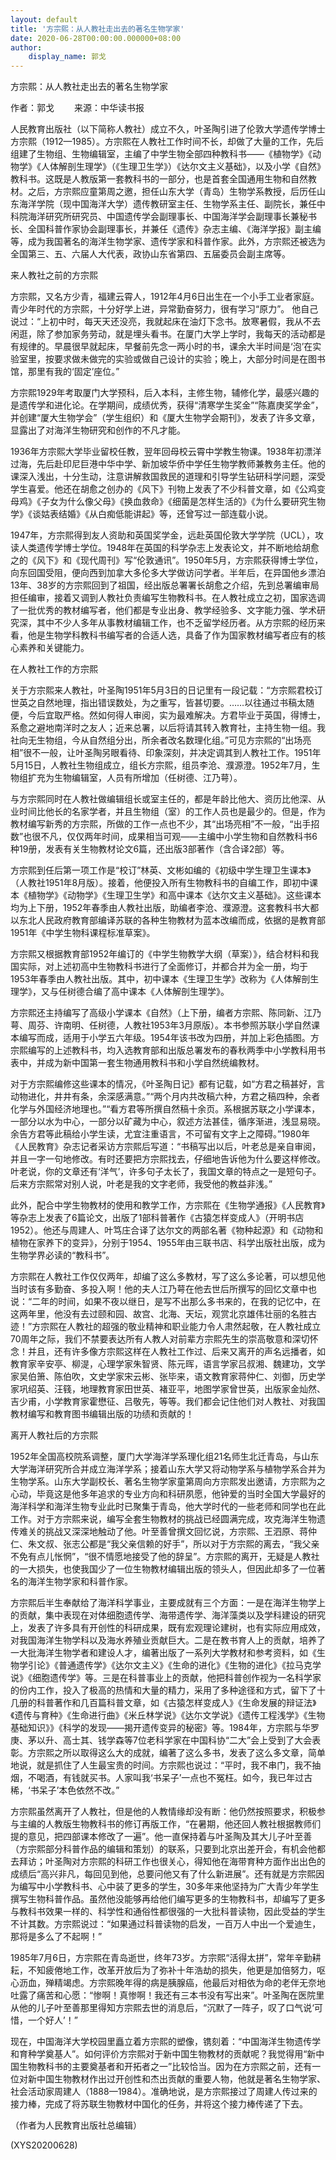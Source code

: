 ```yaml
---
layout: default
title: '方宗熙：从人教社走出去的著名生物学家'
date: 2020-06-28T00:00:00.000000+08:00
author:
    display_name: 郭戈
---
```


方宗熙：从人教社走出去的著名生物学家

作者：郭戈 　　来源：中华读书报

人民教育出版社（以下简称人教社）成立不久，叶圣陶引进了伦敦大学遗传学博士方宗熙（1912—1985）。方宗熙在人教社工作时间不长，却做了大量的工作，先后组建了生物组、生物编辑室，主编了中学生物全部四种教科书——《植物学》《动物学》《人体解剖生理学》（《生理卫生学》）《达尔文主义基础》，以及小学《自然》教科书。这既是人教版第一套教科书的一部分，也是首套全国通用生物和自然教材。之后，方宗熙应童第周之邀，担任山东大学（青岛）生物学系教授，后历任山东海洋学院（现中国海洋大学）遗传教研室主任、生物学系主任、副院长，兼任中科院海洋研究所研究员、中国遗传学会副理事长、中国海洋学会副理事长兼秘书长、全国科普作家协会副理事长，并兼任《遗传》杂志主编、《海洋学报》副主编等，成为我国著名的海洋生物学家、遗传学家和科普作家。此外，方宗熙还被选为全国第三、五、六届人大代表，政协山东省第四、五届委员会副主席等。

来人教社之前的方宗熙

方宗熙，又名方少青，福建云霄人，1912年4月6日出生在一个小手工业者家庭。青少年时代的方宗熙，十分好学上进，异常勤奋努力，很有学习“原力”。 他自己说过：“上初中时，每天天还没亮，我就起床在油灯下念书。放寒暑假，我从不去闲逛，除了参加家务劳动，就是埋头看书。在厦门大学上学时，我每天的活动都是有规律的。早晨很早就起床，早餐前先念一两小时的书，课余大半时间是‘泡’在实验室里，按要求做未做完的实验或做自己设计的实验；晚上，大部分时间是在图书馆，那里有我的‘固定’座位。”

方宗熙1929年考取厦门大学预科，后入本科，主修生物，辅修化学，最感兴趣的是遗传学和进化论。在学期间，成绩优秀，获得“清寒学生奖金”“陈嘉庚奖学金”，并创建“厦大生物学会”（学生组织）和《厦大生物学会期刊》，发表了许多文章，显露出了对海洋生物研究和创作的不凡才能。

1936年方宗熙大学毕业留校任教，翌年回母校云霄中学教生物课。1938年初漂洋过海，先后赴印尼巨港中华中学、新加坡华侨中学任生物学教师兼教务主任。他的课深入浅出，十分生动，注意讲解救国救民的道理和引导学生钻研科学问题，深受学生喜爱。他还在胡愈之创办的《风下》刊物上发表了不少科普文章，如《公鸡变母鸡》《子女为什么像父母》《换血救命》《细菌是怎样生活的》《为什么要研究生物学》《谈姑表结婚》《从白痴低能讲起》等，还曾写过一部连载小说。

1947年，方宗熙得到友人资助和英国奖学金，远赴英国伦敦大学学院（UCL），攻读人类遗传学博士学位。1948年在英国的科学杂志上发表论文，并不断地给胡愈之的《风下》和《现代周刊》写“伦敦通讯”。1950年5月，方宗熙获得博士学位，向东回国受阻，便向西到加拿大多伦多大学做访问学者。半年后，在异国他乡漂泊13年、38岁的方宗熙回到了祖国，经出版总署署长胡愈之介绍，先到总署编审局担任编审，接着又调到人教社负责编写生物教科书。在人教社成立之初，国家选调了一批优秀的教材编写者，他们都是专业出身、教学经验多、文字能力强、学术研究深，其中不少人多年从事教材编辑工作，也不乏留学经历者。从方宗熙的经历来看，他是生物学科教科书编写者的合适人选，具备了作为国家教材编写者应有的核心素养和关键能力。

在人教社工作的方宗熙

关于方宗熙来人教社，叶圣陶1951年5月3日的日记里有一段记载：“方宗熙君校订世英之自然地理，指出错误数处，为之重写，皆甚切要。……以往通过书稿太随便，今后宜取严格。然如何得人审阅，实为最难解决。方君毕业于英国，得博士，系愈之避地南洋时之友人；近来总署，以后将请其转入教育社，主持生物一组。我社向无生物组，今从自然组分出，所余者改名数理化组。”可见方宗熙的“出场亮相”很不一般，让叶圣陶另眼看待、印象深刻，并决定调其到人教社工作。1951年5月15日，人教社生物组成立，组长方宗熙，组员李沧、濮源澄。1952年7月，生物组扩充为生物编辑室，人员有所增加（任树德、江乃萼）。

与方宗熙同时在人教社做编辑组长或室主任的，都是年龄比他大、资历比他深、从业时间比他长的名家学者，并且生物组（室）的工作人员也是最少的。但是，作为教材编写新秀的方宗熙，所做的工作一点也不少，其“出场亮相”不一般，“出手招数”也很不凡，仅仅两年时间，成果相当可观——主编中小学生物和自然教科书6种19册，发表有关生物教材论文6篇，还出版3部著作（含合译2部）等。

方宗熙到任后第一项工作是“校订”林英、文彬如编的《初级中学生理卫生课本》（人教社1951年8月版）。接着，他便投入所有生物教科书的自编工作，即初中课本《植物学》《动物学》《生理卫生学》和高中课本《达尔文主义基础》。这些课本均为上下册，1952年春季由人教社出版，助编者李沧、濮源澄。这套教科书大都以东北人民政府教育部编译苏联的各种生物教材为蓝本改编而成，依据的是教育部1951年《中学生物科课程标准草案》。

方宗熙又根据教育部1952年编订的《中学生物教学大纲（草案）》，结合材料和我国实际，对上述初高中生物教科书进行了全面修订，并都合并为全一册，均于1953年春季由人教社出版。其中，初中课本《生理卫生学》改称为《人体解剖生理学》，又与任树德合编了高中课本《人体解剖生理学》。

方宗熙还主持编写了高级小学课本《自然》（上下册，编者方宗熙、陈同新、江乃萼、周芬、许南明、任树德，人教社1953年3月原版）。本书参照苏联小学自然课本编写而成，适用于小学五六年级。1954年该书改为四册，并加上彩色插图。方宗熙编写的上述教科书，均入选教育部和出版总署发布的春秋两季中小学教科用书表中，并成为新中国第一套生物通用教科书和小学自然统编教材。

对于方宗熙编修这些课本的情况，《叶圣陶日记》都有记载，如“方君之稿甚好，言动物进化，井井有条，余深感满意。”“两个月内共改稿六种，方君之稿四种，余者化学与外国经济地理也。”“看方君等所撰自然稿十余页。系根据苏联之小学课本，一部分以水为中心，一部分以矿藏为中心，叙述方法甚佳，循序渐进，浅显易晓。余告方君等此稿给小学生读，尤宜注重语言，不可留有文字上之障碍。”1980年《人民教育》杂志记者采访方宗熙后写道：“书稿写出以后，叶老总是亲自审阅，并且一字一句地修改。有时还要把方宗熙找去，仔细地告诉他为什么要这样修改。叶老说，你的文章还有‘洋气’，许多句子太长了，我国文章的特点之一是短句子。后来方宗熙常对别人说，叶老是我的文字老师，我受他的教益非浅。”

此外，配合中学生物教材的使用和教学工作，方宗熙在《生物学通报》《人民教育》等杂志上发表了6篇论文，出版了1部科普著作《古猿怎样变成人》（开明书店1952）。他还与周建人、叶笃庄合译了达尔文的两部名著《物种起源》和《动物和植物在家养下的变异》，分别于1954、1955年由三联书店、科学出版社出版，成为生物学界必读的“教科书”。

方宗熙在人教社工作仅仅两年，却编了这么多教材，写了这么多论著，可以想见他当时该有多勤奋、多投入啊！他的夫人江乃萼在他去世后所撰写的回忆文章中也说：“二年的时间，如果不夜以继日，是写不出那么多书来的，在我的记忆中，在这两年里，他没有去过颐和园、故宫、北海、天坛，观赏北京雄伟壮丽的名胜古迹！”方宗熙在人教社的超强的敬业精神和职业能力令人肃然起敬，在人教社成立70周年之际，我们不禁要表达所有人教人对前辈方宗熙先生的崇高敬意和深切怀念！并且，还有许多像方宗熙这样在人教社工作过、后来又离开的声名远播者，如教育家辛安亭、柳湜，心理学家朱智贤、陈元晖，语言学家吕叔湘、魏建功，文学家吴伯箫、陈伯吹，文史学家宋云彬、张毕来，语文教育家蒋仲仁、刘御，历史学家巩绍英、汪篯，地理教育家田世英、褚亚平，地图学家曾世英，出版家金灿然、吉少甫，小学教育家霍懋征、吕敬先，等等。我们都会记住他们对人教社、对我国教材编写和教育图书编辑出版的功绩和贡献的！

离开人教社后的方宗熙

1952年全国高校院系调整，厦门大学海洋学系理化组21名师生北迁青岛，与山东大学海洋研究所合并成立海洋学系；接着山东大学又将动物学系与植物学系合并为生物学系。山东大学副校长、著名生物学家童第周向方宗熙发出邀请，方宗熙为之心动，毕竟这是他多年追求的专业方向和科研夙愿，他钟爱的当时全国大学最好的海洋科学和海洋生物专业此时已聚集于青岛，他大学时代的一些老师和同学也在此工作。对于方宗熙来说，编写全套生物教材的挑战已经圆满完成，攻克海洋生物遗传难关的挑战又深深地触动了他。叶至善曾撰文回忆说，方宗熙、王泗原、蒋仲仁、朱文叔、张志公都是“我父亲信赖的好手”，所以对于方宗熙的离去，“我父亲不免有点儿怅惘”，“很不情愿地接受了他的辞呈”。方宗熙的离开，无疑是人教社的一大损失，也使我国少了一位生物教材编辑出版的领头人，但因此却多了一位著名的海洋生物学家和科普作家。

方宗熙后半生奉献给了海洋科学事业，主要成就有三个方面：一是在海洋生物学上的贡献，集中表现在对体细胞遗传学、海带遗传学、海洋藻类以及学科建设的研究上，发表了许多具有开创性的科研成果，既有宏观理论建树，也有实际应用成效，对我国海洋生物学科以及海水养殖业贡献巨大。二是在教书育人上的贡献，培养了一大批海洋生物学者和建设人才，编著出版了一系列大学教材和参考资料，如《生物学引论》《普通遗传学》《达尔文主义》《生命的进化》《生物的进化》《拉马克学说》《细胞遗传学》等。三是在科普事业上的贡献，他把科普创作视为一名科学家的份内工作，投入了极高的热情和大量的精力，采用了多种途径和方式，留下了十几册的科普著作和几百篇科普文章，如《古猿怎样变成人》《生命发展的辩证法》《遗传与育种》《生命进行曲》《米丘林学说》《达尓文学说》《遗传工程浅学》《生物基础知识》》《科学的发现——揭开遗传变异的秘密》等。1984年，方宗熙与华罗庚、茅以升、高士其、钱学森等7位老科学家在中国科协“二大”会上受到了大会表彰。方宗熙之所以取得这么大的成就，编著了这么多书，发表了这么多文章，简单地说，就是抓住了人生最宝贵的时间。方宗熙也说过：“平时，我不串门，我不抽烟，不喝酒，有钱就买书。人家叫我‘书呆子’一点也不冤枉。如今，我已年过古稀，‘书呆子’本色依然不改。”

方宗熙虽然离开了人教社，但是他的人教情缘却没有断：他仍然按照要求，积极参与主编的人教版生物教科书的修订再版工作，“在暑期，他还回人教社根据教师们提的意见，把四部课本修改了一遍”。他一直保持着与叶圣陶及其大儿子叶至善（方宗熙部分科普作品的编辑和策划）的联系，只要到北京出差开会，有机会他都去拜访；叶圣陶对方宗熙的科研工作也很关心，得知他在海带育种方面作出出色的成绩后“高兴非凡，每回见到他，总要问他又有了什么新进展”。还有就是方宗熙因为编写中小学教科书、心中装了更多的学生，30多年来他坚持为广大青少年学生撰写生物科普作品。虽然他没能够再给他们编写更多的生物教科书，却编写了更多与教科书效果一样的、科学性和通俗性都很强的一大批科普读物，因此受益的学生不计其数。方宗熙说过：“如果通过科普读物的启发，一百万人中出一个爱迪生，那将是多么了不起啊！”

1985年7月6日，方宗熙在青岛逝世，终年73岁。方宗熙“活得太拼”，常年辛勤耕耘，不知疲倦地工作，改革开放后为了弥补十年浩劫的损失，他更是加倍努力，呕心沥血，殚精竭虑。方宗熙晚年得的病是胰腺癌，他最后对相依为命的老伴无奈地吐露了痛苦和心愿：“惨啊！真惨啊！我还有三本书没有写出来”。叶圣陶在医院里从他的儿子叶至善那里得知方宗熙去世的消息后，“沉默了一阵子，叹了口气说‘可惜，一个好人’！”

现在，中国海洋大学校园里矗立着方宗熙的塑像，镌刻着：“中国海洋生物遗传学和育种学奠基人”。如何评价方宗熙对于新中国生物教材的贡献呢？我觉得用“新中国生物教科书的主要奠基者和开拓者之一”比较恰当。因为在方宗熙之前，还有一位对新中国生物教材作出过开创性和杰出贡献的重要人物，他就是著名生物学家、社会活动家周建人（1888—1984）。准确地说，是方宗熙接过了周建人传过来的接力棒，完成了将苏联生物教材中国化的任务，并将这个接力棒传递了下去。

（作者为人民教育出版社总编辑）

(XYS20200628)

